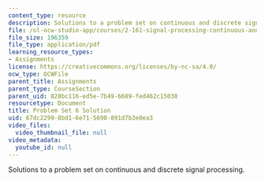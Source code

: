 ```yaml
---
content_type: resource
description: Solutions to a problem set on continuous and discrete signal processing.
file: /ol-ocw-studio-app/courses/2-161-signal-processing-continuous-and-discrete-fall-2008/67dc22998bd16e715698891d7b3e0ea3_ps6soln.pdf
file_size: 196359
file_type: application/pdf
learning_resource_types:
- Assignments
license: https://creativecommons.org/licenses/by-nc-sa/4.0/
ocw_type: OCWFile
parent_title: Assignments
parent_type: CourseSection
parent_uid: 828bc116-ed5e-7b49-6689-fed462c15038
resourcetype: Document
title: Problem Set 6 Solution
uid: 67dc2299-8bd1-6e71-5698-891d7b3e0ea3
video_files:
  video_thumbnail_file: null
video_metadata:
  youtube_id: null
---
```

Solutions to a problem set on continuous and discrete signal processing.